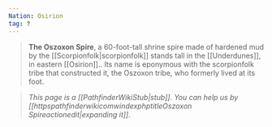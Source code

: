 ```yaml
---
Nation: Osirion
tag: ❓
---
```


> **The Oszoxon Spire**, a 60-foot-tall shrine spire made of hardened mud by the [[Scorpionfolk|scorpionfolk]] stands tall in the [[Underdunes]], in eastern [[Osirion]].. Its name is eponymous with the scorpionfolk tribe that constructed it, the Oszoxon tribe, who formerly lived at its foot.


> *This page is a [[PathfinderWikiStub|stub]]. You can help us by [[httpspathfinderwikicomwindexphptitleOszoxon Spireactionedit|expanding it]].*









